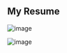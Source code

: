 ## My Resume

![image](https://github.com/alubin03/resume/assets/141780397/f7ba0b4e-af2b-4093-bc52-530df8224e24)


![image](https://github.com/alubin03/resume/assets/141780397/a0c05321-ddd7-4391-9502-9960a357a5b8)
